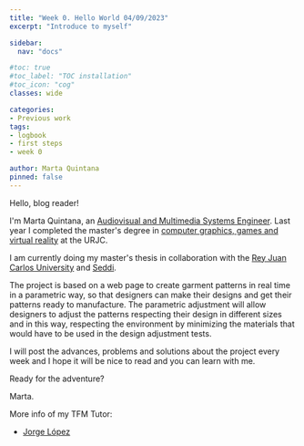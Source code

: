 ```yaml
---
title: "Week 0. Hello World 04/09/2023"
excerpt: "Introduce to myself"

sidebar:
  nav: "docs"

#toc: true
#toc_label: "TOC installation"
#toc_icon: "cog"
classes: wide

categories:
- Previous work
tags:
- logbook
- first steps
- week 0

author: Marta Quintana
pinned: false
---
```


Hello, blog reader!

I'm Marta Quintana, an [Audiovisual and Multimedia Systems Engineer](https://www.urjc.es/estudios/grado/637-ingenieria-en-sistemas-audiovisuales-y-multimedia). Last year I completed the master's degree in [computer graphics, games and virtual reality](https://www.urjc.es/estudios/master/908-informatica-grafica-juegos-y-realidad-virtual) at the URJC. 


I am currently doing my master's thesis in collaboration with the [Rey Juan Carlos University](https://www.urjc.es/) and [Seddi](https://seddi.com/).

The project is based on a web page to create garment patterns in real time in a parametric way, so that designers can make their designs and get their patterns ready to manufacture. The parametric adjustment will allow designers to adjust the patterns respecting their design in different sizes and in this way, respecting the environment by minimizing the materials that would have to be used in the design adjustment tests.

I will post the advances, problems and solutions about the project every week and I hope it will be nice to read and you can learn with me.

Ready for the adventure?


Marta.


More info of my TFM Tutor:
- [Jorge López](https://mastergraficos.com/jorge-lopez/)
